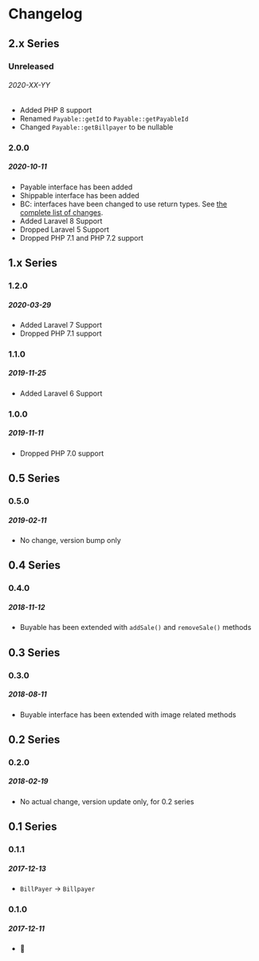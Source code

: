 # Changelog

## 2.x Series

### Unreleased
###### 2020-XX-YY

- Added PHP 8 support
- Renamed `Payable::getId` to `Payable::getPayableId`
- Changed `Payable::getBillpayer` to be nullable

### 2.0.0
##### 2020-10-11

- Payable interface has been added
- Shippable interface has been added
- BC: interfaces have been changed to use return types. See [the complete list of changes](https://github.com/vanilophp/contracts/compare/1.2.0..2.0.0).
- Added Laravel 8 Support
- Dropped Laravel 5 Support
- Dropped PHP 7.1 and PHP 7.2 support

## 1.x Series

### 1.2.0
##### 2020-03-29

- Added Laravel 7 Support
- Dropped PHP 7.1 support

### 1.1.0
##### 2019-11-25

- Added Laravel 6 Support

### 1.0.0
##### 2019-11-11

- Dropped PHP 7.0 support

## 0.5 Series

### 0.5.0
##### 2019-02-11

- No change, version bump only

## 0.4 Series

### 0.4.0
##### 2018-11-12

- Buyable has been extended with `addSale()` and `removeSale()` methods

## 0.3 Series

### 0.3.0
##### 2018-08-11

- Buyable interface has been extended with image related methods

## 0.2 Series

### 0.2.0
##### 2018-02-19

- No actual change, version update only, for 0.2 series

## 0.1 Series

### 0.1.1
##### 2017-12-13

- `BillPayer` -> `Billpayer`

### 0.1.0
##### 2017-12-11

- 🚀
